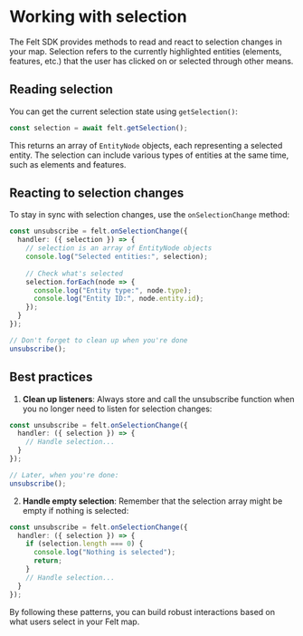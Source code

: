 # Working with selection

The Felt SDK provides methods to read and react to selection changes in your map. Selection refers to the currently highlighted entities (elements, features, etc.) that the user has clicked on or selected through other means.

## Reading selection

You can get the current selection state using `getSelection()`:

```typescript
const selection = await felt.getSelection();
```

This returns an array of `EntityNode` objects, each representing a selected entity. The selection can include various types of entities at the
same time, such as elements and features.

## Reacting to selection changes

To stay in sync with selection changes, use the `onSelectionChange` method:

```typescript
const unsubscribe = felt.onSelectionChange({
  handler: ({ selection }) => {
    // selection is an array of EntityNode objects
    console.log("Selected entities:", selection);
    
    // Check what's selected
    selection.forEach(node => {
      console.log("Entity type:", node.type);
      console.log("Entity ID:", node.entity.id);
    });
  }
});

// Don't forget to clean up when you're done
unsubscribe();
```

## Best practices

1. **Clean up listeners**: Always store and call the unsubscribe function when you no longer need to listen for selection changes:

```typescript
const unsubscribe = felt.onSelectionChange({
  handler: ({ selection }) => {
    // Handle selection...
  }
});

// Later, when you're done:
unsubscribe();
```

2. **Handle empty selection**: Remember that the selection array might be empty if nothing is selected:

```typescript
const unsubscribe = felt.onSelectionChange({
  handler: ({ selection }) => {
    if (selection.length === 0) {
      console.log("Nothing is selected");
      return;
    }
    // Handle selection...
  }
});
```


By following these patterns, you can build robust interactions based on what users select in your Felt map.
